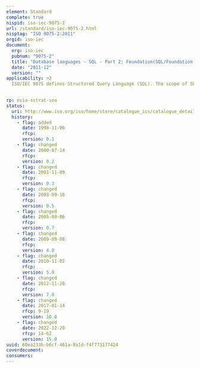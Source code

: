 ```yaml
---
element: Standard
complete: true
nispid: iso-iec-9075-2
url: /standard/iso-iec-9075-2.html
nisptag: "ISO 9075-2:2011"
orgid: iso-iec
document:
  org: iso-iec
  pubnum: "9075-2"
  title: "Database languages - SQL - Part 2: Foundation(SQL/Foundation)"
  date: "2011-12"
  version: ""
applicability: >2
  ISO/IEC 9075 defines Structured Query Language (SQL). The scope of SQL is the definition of data structure and the operations on data stored in that structure. ISO/IEC 9075-1, ISO/IEC 9075-2 and ISO/IEC 9075-11 encompass the minimum requirements of the language. Other parts define extensions.  ISO/IEC 9075-2 2011 defines the data structures and basic operations on SQL-data. It provides functional capabilities for creating, accessing, maintaining, controlling, and protecting SQL-data. Both static and dynamic variants of the language are proved. In addition to direct invocation, bindings are provided for the programming languages Ada, C, COBOL, Fortran, M, Pascal, and PL/I.

  
rp: ncia-sstrat-sea
status:
  uri: http://www.iso.org/iso/home/store/catalogue_ics/catalogue_detail_ics.htm?csnumber=53682
  history: 
    - flag: added
      date: 1998-11-06
      rfcp: 
      version: 0.1
    - flag: changed
      date: 2000-07-14
      rfcp: 
      version: 0.2
    - flag: changed
      date: 2001-11-09
      rfcp: 
      version: 0.3
    - flag: changed
      date: 2003-09-16
      rfcp: 
      version: 0.5
    - flag: changed
      date: 2005-09-06
      rfcp: 
      version: 0.7
    - flag: changed
      date: 2009-09-08
      rfcp: 
      version: 4.0
    - flag: changed
      date: 2010-11-02
      rfcp: 
      version: 5.0
    - flag: changed
      date: 2012-11-28
      rfcp: 
      version: 7.0
    - flag: changed
      date: 2017-01-14
      rfcp: 9-19
      version: 10.0
    - flag: changed
      date: 2022-12-20
      rfcp: 14-62
      version: 15.0
uuid: 60ea233b-b6cf-461a-9a1d-f4f773177424
coverdocument:
consumers:
---
```


